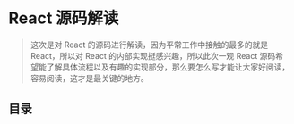# React 源码解读

> 这次是对 React 的源码进行解读，因为平常工作中接触的最多的就是 React，所以对 React 的内部实现挺感兴趣，所以此次一观 React 源码希望能了解具体流程以及有趣的实现部分，那么要怎么写才能让大家好阅读，容易阅读，这才是最关键的地方。

## 目录
